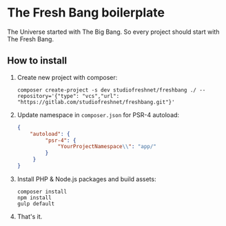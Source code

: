 # The Fresh Bang boilerplate
The Universe started with The Big Bang. So every project should start with The Fresh Bang.

## How to install
1. Create new project with composer:
   ```console
   composer create-project -s dev studiofreshnet/freshbang ./ --repository='{"type": "vcs","url": "https://gitlab.com/studiofreshnet/freshbang.git"}'
   ```
1. Update namespace in `composer.json` for PSR-4 autoload:
   ```json
   {
       "autoload": {
            "psr-4": {
                "YourProjectNamespace\\": "app/"
            }
        }
   }
   ``` 
1. Install PHP & Node.js packages and build assets:
   ```console
   composer install
   npm install
   gulp default
   ```
1. That's it.
